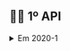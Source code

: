 ## :man_technologist: 1º API

<details>
  <summary>Em 2020-1</summary>



O projeto integrador no inicio de 2020 foi de um aplicativo de segurança domiciliar, que foi desenvolvido e criado para uma inovação no mercado de segurança, com a facilidade e funcionalidade de ter a autonomia da segurança do seu domicílio.



##### :man_teacher: Parceiro Acadêmico

FATEC - Prof. Jessen Vidal, proposto pelo o Prof. Jean Carlos Lourenço Costa da disciplina de Programação em Microinformática.

[GIT](https://github.com/Rafael-BD/SlimSystem-API)



##### Tecnologias Utilizadas

[App inventor](https://appinventor.mit.edu) e  [kodular](https://www.kodular.io)  - é uma linguagem visual de blocos para criar aplicativos Android.

[firebase](https://firebase.google.com/products/realtime-database/?utm_source=google&utm_medium=cpc&utm_campaign=latam-BR-all-pt-dr-SKWS-all-all-trial-e-dr-1011454-LUAC0008679&utm_content=text-ad-none-any-DEV_c-CRE_429626774316-ADGP_Hybrid%20%7C%20SKWS%20-%20EXA%20%7C%20Txt%20~%20Compute_Firebase-KWID_43700066431125567-kwd-312330826250&utm_term=KW_firebase-ST_Firebase&gclid=CjwKCAjwrqqSBhBbEiwAlQeqGi-Fsw0Zm0CZHlbUi-l5d_oEqcTx9shZNZD5AGjEdP--fGkoiY1kfBoCE4EQAvD_BwE&gclsrc=aw.ds) - é uma plataforma desenvolvida pelo Google para a criação de aplicativos móveis e web.

[airtable](https://www.airtable.com/?utm_source=google&utm_medium=cpc&utm_extra5=kwd-98523555182&utm_extra2=11493609735&utm_extra10=120737223988&creative=475905503164&device=c&cx=row&targetid=kwd-98523555182&campaignid=11493609735&adgroupid=120737223988&utm_campaign=brand_creator&utm_content=bofu_freetrial&gclid=CjwKCAjwrqqSBhBbEiwAlQeqGv5aIHvPCIKqJFiw0vVQDxpMbpIDsqEPDGFiZ9OQcHcbjLF6ze3E0BoCn0AQAvD_BwE) - é um serviço de colaboração em nuvem m híbrido planilha-banco de dados, com as características de um banco de dados, mas aplicado a uma planilha.

droidcam - é uma aplicação para Android que permite usufruir da camara e micro do dispositivo móvel a partir de qualquer lugar.



##### Contribuições pessoais 

Programar a linkagem da camera ao aplicativo e a integração do aplicativo com o firebase e airtable.



##### Hard skill

firebase - Sei com autonomia.

Kodular - sei com autonomia.



##### Soft skills

Comunicação - foi de grande importância para o desenvolvimento do projeto, e se tornou crucial para o projeto pois havia começado da pandemia e tivemos que continuar EAD o que dificultou no começo a comunicação.

aprender a aprender - como ainda novo e não conhecia muito sobre a área a aprender a adquirir conhecimentos e disposição para o desenvolvimento do projeto .

planejamento - foi necessário o planejamento constante para definirmos os estágios de desenvolvimento do projeto e de como organizaríamos as tarefas do projetos.



</details>

